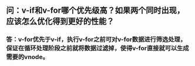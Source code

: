 ## 问：v-if和v-for哪个优先级高？如果两个同时出现，应该怎么优化得到更好的性能？ ##

### 答：v-for优先于v-if，执行v-for之前可对v-for数据进行筛选处理，保证在循环处理阶段之前就将数据过滤掉，使得v-for直接就可以生成需要的vnode。 ###

